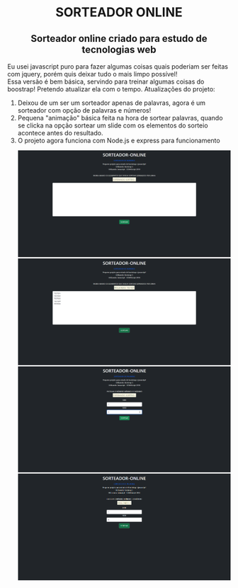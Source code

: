 <h1 align="center">SORTEADOR ONLINE</h1>
<h2 align="center">Sorteador online criado para estudo de tecnologias web</h2>
Eu usei javascript puro para fazer algumas coisas quais poderiam ser feitas com jquery, porém quis deixar tudo o mais limpo possível! <br>
Essa versão é bem básica, servindo para treinar algumas coisas do boostrap! Pretendo atualizar ela com o tempo.
Atualizações do projeto:
<ol>
<li>Deixou de um ser um sorteador apenas de palavras, agora é um sorteador com opção de palavras e números!</li>
<li>Pequena "animação" básica feita na hora de sortear palavras, quando se clicka na opção sortear um slide com os elementos do sorteio acontece antes do resultado.</li>
<li>O projeto agora funciona com Node.js e express para funcionamento</li>
<p align="center">
  <img src="/prints/1.png" title="PRINT1">
  <img src="/prints/2.png"  title="PRINT2">
   <img src="/prints/3.png"  title="PRINT3">
    <img src="/prints/4.png"  title="PRINT4">
</p>
</ol>
